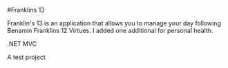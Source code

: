 #Franklins 13

Franklin's 13 is an application that allows you to manage your day following Benamin Franklins 12 Virtues. I added one additional for personal health.

.NET MVC

A test project
